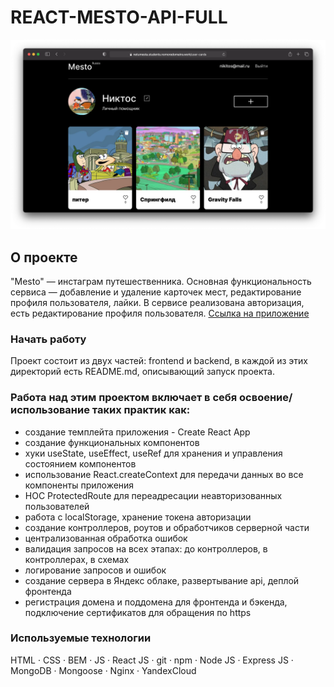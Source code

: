 # REACT-MESTO-API-FULL

![Project preview](./readme-image.png)

## О проекте
"Mesto" — инстаграм путешественника. Основная функциональность сервиса — добавление и удаление карточек мест, редактирование профиля пользователя, лайки. В сервисе реализована авторизация, есть редактирование профиля пользователя. 
[Ссылка на приложение](https://netumesta.students.nomoredomains.work/)

### Начать работу
Проект состоит из двух частей: frontend и backend, в каждой из этих директорий есть README.md, описывающий запуск проекта.  

### Работа над этим проектом включает в себя освоение/использование таких практик как:
* создание темплейта приложения - Create React App
* создание функциональных компонентов
* хуки useState, useEffect, useRef для хранения и управления состоянием компонентов
* использование React.createContext для передачи данных во все компоненты приложения
* HOC ProtectedRoute для переадресации неавторизованных пользователей
* работа с localStorage, хранение токена авторизации
* создание контроллеров, роутов и обработчиков серверной части 
* централизованная обработка ошибок
* валидация запросов на всех этапах: до контроллеров, в контроллерах, в схемах
* логирование запросов и ошибок
* создание сервера в Яндекс облаке, развертывание api, деплой фронтенда
* регистрация домена и поддомена для фронтенда и бэкенда, подключение сертификатов для обращения по https

### Используемые технологии
HTML · CSS · BEM · JS · React JS · git · npm · Node JS · Express JS · MongoDB · Mongoose · Nginx · YandexCloud